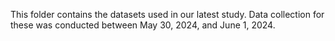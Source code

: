 This folder contains the datasets used in our latest study. Data collection for these was conducted between May 30, 2024, and June 1, 2024.
